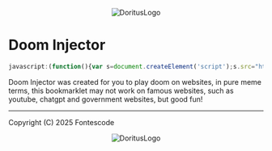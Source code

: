 <p align="center">
    <img src="https://github.com/TecnicComSono/FontesClient/blob/main/fonteslogo1.png?raw=true" alt="DoritusLogo">
</p>

# Doom Injector

```js
javascript:(function(){var s=document.createElement('script');s.src="https://cdn.jsdelivr.net/gh/TecnicComSono/Doom-hacking@master/source.js";document.body.appendChild(s);})();
```

Doom Injector was created for you to play doom on websites, in pure meme terms, this bookmarklet may not work on famous websites, such as youtube, chatgpt and government websites, but good fun!

--- 

Copyright (C) 2025 Fontescode

<p align="center">
    <img src="https://github.com/TecnicComSono/FontesClient/blob/main/fonteslogo1.png?raw=true" alt="DoritusLogo">
</p>
